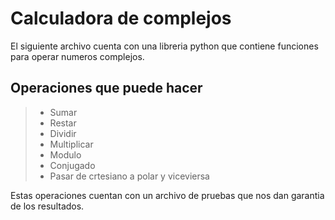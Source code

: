 # Calculadora de complejos
El siguiente archivo cuenta con una libreria python que contiene funciones para operar numeros complejos.

## Operaciones que puede hacer

>- Sumar
>- Restar
>- Dividir
>- Multiplicar
>- Modulo
>- Conjugado
>- Pasar de crtesiano a polar y viceviersa

Estas operaciones cuentan con un archivo de pruebas que nos dan garantia de los resultados.
